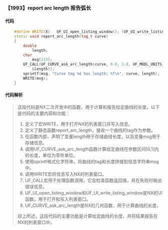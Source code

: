 ### 【1993】report arc length 报告弧长

#### 代码

```cpp
    #define WRITE(X)   UF_UI_open_listing_window(); (UF_UI_write_listing_window(X))  
    static void report_arc_length(tag_t curve)  
    {  
        double  
            length;  
        char  
            msg[133];  
        UF_CALL(UF_CURVE_ask_arc_length(curve, 0.0, 1.0, UF_MODL_UNITS_PART,  
            &length));  
        sprintf(msg, "Curve tag %d has length: %f\n", curve, length);  
        WRITE(msg);  
    }

```

#### 代码解析

> 这段代码是NX二次开发中的函数，用于计算和报告给定曲线的长度。以下是代码的主要内容和功能：
>
> 1. 定义了宏WRITE，用于打开NX的列表窗口并写入信息。
> 2. 定义了静态函数report_arc_length，接收一个曲线的tag作为参数。
> 3. 在函数内部，声明了变量length用于存储曲线长度，以及变量msg用于存储信息。
> 4. 调用UF_CURVE_ask_arc_length函数计算给定曲线在参数区间[0,1]内的长度，单位为零件单位。
> 5. 使用sprintf格式化字符串，将曲线的tag和长度拼接到信息字符串msg中。
> 6. 调用WRITE宏将信息写入NX的列表窗口。
> 7. UF_CALL宏用于处理函数调用，它会检查函数返回值，并在失败时输出错误信息。
> 8. UF_UI_open_listing_window和UF_UI_write_listing_window是NX的UI函数，用于打开和写入列表窗口。
> 9. UF_CURVE_ask_arc_length是NX的几何函数，用于计算曲线的长度。
>
> 综上所述，这段代码的主要功能是计算给定曲线的长度，并将结果报告在NX的列表窗口中。
>
